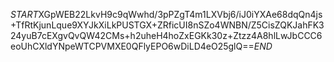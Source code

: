 $START$XGpWEB22LkvH9c9qWwhd/3pPZgT4m1LXVbj6/iJ0iYXAe68dqQn4js+TfRtKjunLque9XYJkXiLkPUSTGX+ZRficUI8nSZo4WNBN/Z5CisZQKJahFK324yuB7cEXgvQvQW42CMs+h2uheH4hoZxEGKk30z+Ztzz4A8hlLwJbCCC6eoUhCXldYNpeWTCPVMXE0QFlyEPO6wDiLD4eO25glQ==$END$